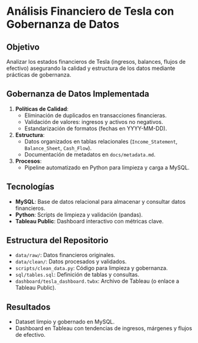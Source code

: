 # Análisis Financiero de Tesla con Gobernanza de Datos

## Objetivo
Analizar los estados financieros de Tesla (ingresos, balances, flujos de efectivo) asegurando la calidad y estructura de los datos mediante prácticas de gobernanza.

## Gobernanza de Datos Implementada
1. **Políticas de Calidad**: 
   - Eliminación de duplicados en transacciones financieras.
   - Validación de valores: ingresos y activos no negativos.
   - Estandarización de formatos (fechas en YYYY-MM-DD).
2. **Estructura**: 
   - Datos organizados en tablas relacionales (`Income_Statement`, `Balance_Sheet`, `Cash_Flow`).
   - Documentación de metadatos en `docs/metadata.md`.
3. **Procesos**: 
   - Pipeline automatizado en Python para limpieza y carga a MySQL.

## Tecnologías
- **MySQL**: Base de datos relacional para almacenar y consultar datos financieros.
- **Python**: Scripts de limpieza y validación (pandas).
- **Tableau Public**: Dashboard interactivo con métricas clave.

## Estructura del Repositorio
- `data/raw/`: Datos financieros originales.
- `data/clean/`: Datos procesados y validados.
- `scripts/clean_data.py`: Código para limpieza y gobernanza.
- `sql/tables.sql`: Definición de tablas y consultas.
- `dashboard/tesla_dashboard.twbx`: Archivo de Tableau (o enlace a Tableau Public).

## Resultados
- Dataset limpio y gobernado en MySQL.
- Dashboard en Tableau con tendencias de ingresos, márgenes y flujos de efectivo.
